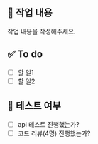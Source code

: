 ## 🔎 작업 내용
작업 내용을 작성해주세요.

## ✅ To do
- [ ] 할 일1
- [ ] 할 일2

## 📝 테스트 여부
- [ ] api 테스트 진행했는가?
- [ ] 코드 리뷰(4명) 진행했는가?

